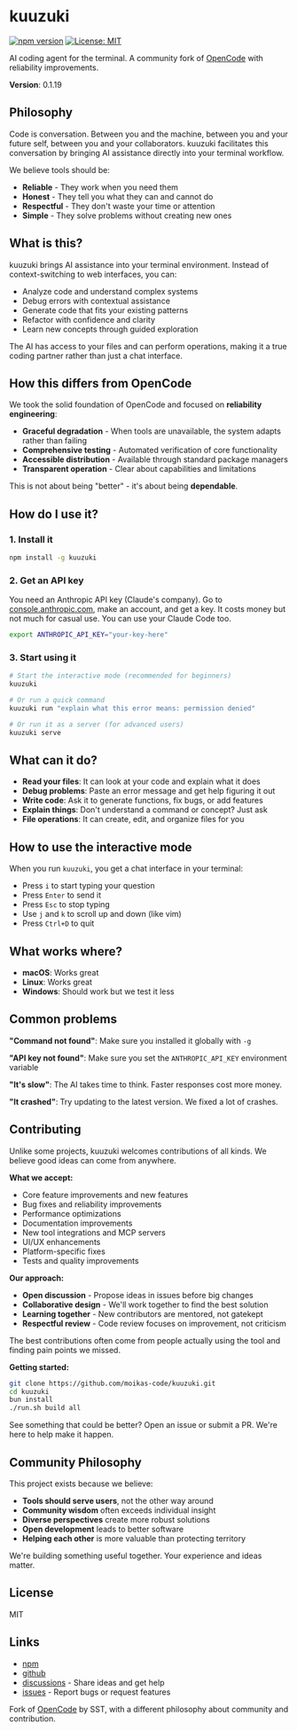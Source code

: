 # kuuzuki

[![npm version](https://img.shields.io/npm/v/kuuzuki.svg)](https://www.npmjs.com/package/kuuzuki)
[![License: MIT](https://img.shields.io/badge/License-MIT-yellow.svg)](https://opensource.org/licenses/MIT)

AI coding agent for the terminal. A community fork of [OpenCode](https://github.com/sst/opencode) with reliability improvements.

**Version**: 0.1.19

## Philosophy

Code is conversation. Between you and the machine, between you and your future self, between you and your collaborators. kuuzuki facilitates this conversation by bringing AI assistance directly into your terminal workflow.

We believe tools should be:

- **Reliable** - They work when you need them
- **Honest** - They tell you what they can and cannot do
- **Respectful** - They don't waste your time or attention
- **Simple** - They solve problems without creating new ones

## What is this?

kuuzuki brings AI assistance into your terminal environment. Instead of context-switching to web interfaces, you can:

- Analyze code and understand complex systems
- Debug errors with contextual assistance
- Generate code that fits your existing patterns
- Refactor with confidence and clarity
- Learn new concepts through guided exploration

The AI has access to your files and can perform operations, making it a true coding partner rather than just a chat interface.

## How this differs from OpenCode

We took the solid foundation of OpenCode and focused on **reliability engineering**:

- **Graceful degradation** - When tools are unavailable, the system adapts rather than failing
- **Comprehensive testing** - Automated verification of core functionality
- **Accessible distribution** - Available through standard package managers
- **Transparent operation** - Clear about capabilities and limitations

This is not about being "better" - it's about being **dependable**.

## How do I use it?

### 1. Install it

```bash
npm install -g kuuzuki
```

### 2. Get an API key

You need an Anthropic API key (Claude's company). Go to [console.anthropic.com](https://console.anthropic.com), make an account, and get a key. It costs money but not much for casual use. You can use your Claude Code too.

```bash
export ANTHROPIC_API_KEY="your-key-here"
```

### 3. Start using it

```bash
# Start the interactive mode (recommended for beginners)
kuuzuki

# Or run a quick command
kuuzuki run "explain what this error means: permission denied"

# Or run it as a server (for advanced users)
kuuzuki serve
```

## What can it do?

- **Read your files**: It can look at your code and explain what it does
- **Debug problems**: Paste an error message and get help figuring it out
- **Write code**: Ask it to generate functions, fix bugs, or add features
- **Explain things**: Don't understand a command or concept? Just ask
- **File operations**: It can create, edit, and organize files for you

## How to use the interactive mode

When you run `kuuzuki`, you get a chat interface in your terminal:

- Press `i` to start typing your question
- Press `Enter` to send it
- Press `Esc` to stop typing
- Use `j` and `k` to scroll up and down (like vim)
- Press `Ctrl+D` to quit

## What works where?

- **macOS**: Works great
- **Linux**: Works great
- **Windows**: Should work but we test it less

## Common problems

**"Command not found"**: Make sure you installed it globally with `-g`

**"API key not found"**: Make sure you set the `ANTHROPIC_API_KEY` environment variable

**"It's slow"**: The AI takes time to think. Faster responses cost more money.

**"It crashed"**: Try updating to the latest version. We fixed a lot of crashes.

## Contributing

Unlike some projects, kuuzuki welcomes contributions of all kinds. We believe good ideas can come from anywhere.

**What we accept:**

- Core feature improvements and new features
- Bug fixes and reliability improvements
- Performance optimizations
- Documentation improvements
- New tool integrations and MCP servers
- UI/UX enhancements
- Platform-specific fixes
- Tests and quality improvements

**Our approach:**

- **Open discussion** - Propose ideas in issues before big changes
- **Collaborative design** - We'll work together to find the best solution
- **Learning together** - New contributors are mentored, not gatekept
- **Respectful review** - Code review focuses on improvement, not criticism

The best contributions often come from people actually using the tool and finding pain points we missed.

**Getting started:**

```bash
git clone https://github.com/moikas-code/kuuzuki.git
cd kuuzuki
bun install
./run.sh build all
```

See something that could be better? Open an issue or submit a PR. We're here to help make it happen.

## Community Philosophy

This project exists because we believe:

- **Tools should serve users**, not the other way around
- **Community wisdom** often exceeds individual insight
- **Diverse perspectives** create more robust solutions
- **Open development** leads to better software
- **Helping each other** is more valuable than protecting territory

We're building something useful together. Your experience and ideas matter.

## License

MIT

## Links

- [npm](https://www.npmjs.com/package/kuuzuki)
- [github](https://github.com/moikas-code/kuuzuki)
- [discussions](https://github.com/moikas-code/kuuzuki/discussions) - Share ideas and get help
- [issues](https://github.com/moikas-code/kuuzuki/issues) - Report bugs or request features

Fork of [OpenCode](https://github.com/sst/opencode) by SST, with a different philosophy about community and contribution.
